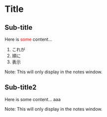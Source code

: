 # Title
## Sub-title
<!-- .slide: data-background="blue" -->

Here is <span style="color: red">some</span> content...

1. これが <!-- .element: class="fragment" data-fragment-index="1" -->
2. 順に <!-- .element: class="fragment" data-fragment-index="2" -->
3. 表示 <!-- .element: class="fragment" data-fragment-index="3" -->

Note:
This will only display in the notes window.



## Sub-title2
<!-- .slide: data-background="#ff0000" -->

Here is some content...
aaa

Note:
This will only display in the notes window.
